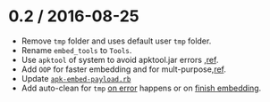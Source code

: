 0.2 / 2016-08-25
===========

* Remove `tmp` folder and uses default user `tmp` folder.
* Rename `embed_tools` to `Tools`.
* Use `apktool` of system to avoid apktool.jar errors ,[ref](https://github.com/xc0d3rz/metasploit-apk-embed-payload/commit/30e7f1ef50c9d4d9e8118e153c38663593507eca).
* Add `OOP` for faster embedding and for mult-purpose,[ref](https://github.com/xc0d3rz/metasploit-apk-embed-payload/commit/122f643f6c2633179c1659fdf592d5d30fea1c72).
* Update [`apk-embed-payload.rb`](https://github.com/xc0d3rz/metasploit-apk-embed-payload/blob/releases/v0.2/apk-embed-payload.rb)
* Add auto-clean for `tmp` [on error](https://github.com/xc0d3rz/metasploit-apk-embed-payload/blob/releases/v0.2/lib/embed-payload.rb#L140) happens or on [finish embedding](https://github.com/xc0d3rz/metasploit-apk-embed-payload/blob/releases/v0.2/lib/embed-payload.rb#L263).
